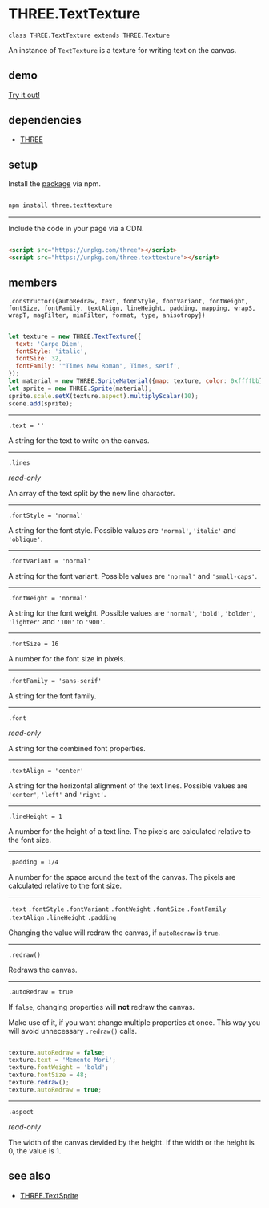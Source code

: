 # THREE.TextTexture

`class THREE.TextTexture extends THREE.Texture`

An instance of `TextTexture` is a texture for writing text on the canvas.

## demo

[Try it out!](https://seregpie.github.io/THREE.TextTexture/)

## dependencies

- [THREE](https://github.com/mrdoob/three.js)

## setup

Install the [package](https://www.npmjs.com/package/three.texttexture) via npm.

```sh

npm install three.texttexture

```

---

Include the code in your page via a CDN.

```html

<script src="https://unpkg.com/three"></script>
<script src="https://unpkg.com/three.texttexture"></script>

```

## members

`.constructor({autoRedraw, text, fontStyle, fontVariant, fontWeight, fontSize, fontFamily, textAlign, lineHeight, padding, mapping, wrapS, wrapT, magFilter, minFilter, format, type, anisotropy})`

```javascript

let texture = new THREE.TextTexture({
  text: 'Carpe Diem',
  fontStyle: 'italic',
  fontSize: 32,
  fontFamily: '"Times New Roman", Times, serif',
});
let material = new THREE.SpriteMaterial({map: texture, color: 0xffffbb});
let sprite = new THREE.Sprite(material);
sprite.scale.setX(texture.aspect).multiplyScalar(10);
scene.add(sprite);

```

---

`.text = ''`

A string for the text to write on the canvas.

---

`.lines`

*read-only*

An array of the text split by the new line character.

---

`.fontStyle = 'normal'`

A string for the font style. Possible values are `'normal'`, `'italic'` and `'oblique'`.

---

`.fontVariant = 'normal'`

A string for the font variant. Possible values are `'normal'` and `'small-caps'`.

---

`.fontWeight = 'normal'`

A string for the font weight. Possible values are `'normal'`, `'bold'`, `'bolder'`, `'lighter'` and `'100'` to `'900'`.

---

`.fontSize = 16`

A number for the font size in pixels.

---

`.fontFamily = 'sans-serif'`

A string for the font family.

---

`.font`

*read-only*

A string for the combined font properties.

---

`.textAlign = 'center'`

A string for the horizontal alignment of the text lines. Possible values are `'center'`, `'left'` and `'right'`.

---

`.lineHeight = 1`

A number for the height of a text line. The pixels are calculated relative to the font size.

---

`.padding = 1/4`

A number for the space around the text of the canvas. The pixels are calculated relative to the font size.

---

`.text`
`.fontStyle`
`.fontVariant`
`.fontWeight`
`.fontSize`
`.fontFamily`
`.textAlign`
`.lineHeight`
`.padding`

Changing the value will redraw the canvas, if `autoRedraw` is `true`.

---

`.redraw()`

Redraws the canvas.

---

`.autoRedraw = true`

If `false`, changing properties will **not** redraw the canvas.

Make use of it, if you want change multiple properties at once. This way you will avoid unnecessary `.redraw()` calls.

```javascript

texture.autoRedraw = false;
texture.text = 'Memento Mori';
texture.fontWeight = 'bold';
texture.fontSize = 48;
texture.redraw();
texture.autoRedraw = true;

```

---

`.aspect`

*read-only*

The width of the canvas devided by the height. If the width or the height is 0, the value is 1.

## see also

- [THREE.TextSprite](https://github.com/SeregPie/THREE.TextSprite)
